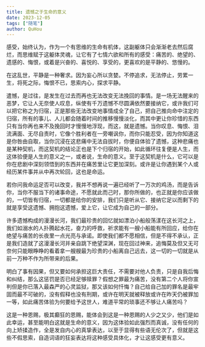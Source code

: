 ```yaml
---
title: 遗憾之于生命的意义
date: 2023-12-05
tags: ["随笔"]
author: QuHou
---
```


感受，始终认为，作为一个有思维的生命有机体，这副躯体只会渐渐老去然后腐烂，而思维赋于这躯体灵魂，让它有了七情六欲和所有的感受：痛苦的、绝望的、遗感的、悔恨，或着是兴奋的、喜悦的、享受的，更喜欢的是平静的、悠慢的。

在这乱世，平静是一种奢求。因为妄心所以贪婪。不停追求，无法停止，劳累一生，将死之际，悔恨不已，思索内心，探求平静。

遣憾，是过往，是发生在过去而再也无法改变无法挽回的事情。是一场无法醒来的恶梦，它让人无奈使人叹息，纵使有千万遗憾不尽圆满依然要接纳它，或许我们可以把它称之为归宿，正是那些无法改变地事情成全了自己，把自己推向命中注定的归宿，所有的事儿、人儿都会随着时间的推移慢慢淡化，而其中更让你珍惜的东西只有当你再也来不及挽回时才慢慢地浮现，而这，就是遗憾。当你叹息、悔恨、泪流满面、无尽自责时，它像个胜利者在一旁嘲讽你，而你只能忍受，因为你知道这是你咎由自取，当你沉浸在这悲痛中无法自拔时，你便自体验了遗憾，这种悲痛也是某种契机，而这契机的结论正也是下个归宿的开始，如此循环往复便是人生，而这体验便是人生的意义之一，或者说，生命的意义。至于这契机是什么，它可以是你在悲剧中深刻领悟到的东西并在痛苦里让它更加深刻。或许是让你遇到某个人或经历某件事并从中再次轮回，这也是命运。

若你问我命运足否可以改变，我并不想再说一遍已经听了一万次的鸡汤，而是告诉你，当你不服当下的诸事命途，不愿就此而己时，那你所做的，也正就是你应该做的，一切皆有归宿，一切都是给你的安排，我们只是听从它、接纳它足以而剩下的就是享受这遗憾、拥抱这遗憾，爱上它，让它成为自己的一部分。

许多遗憾构成的漫漫长河，我们最珍贵的回忆就如漂泊小船般荡漾在这长河之上，我们如溺水的人扑腾起水花，奋力的呼救，祈求能有一艘小船能有所回应，给你在绝望与痛苦的长夜里一点光亮与承诺。即使我们都不愿相信，但是不得不承认，正是我们造就了这漫漫长河并亲自跳下绝望深渊，现在回过神来，追悔莫及但又无可奈何只能眼睁睁的看着拿一艘艘最为珍贵的小船离自己远去，这一切的一切就是从前一万种不作为所带来的后果。

明白了事有因果，但又要如何承担这巨大责任，不需要对他人负责，只是自我后悔和纠结，那么这惩罚是否已经足够赎罪？假想之罪最为痛苦，没有第二个人将你宣判但是你已落入最森严的心灵监狱，那又该如何忏悔？自己给自己加的罪名是最牢固而最不可破的，没有假释也没有刑期，或许在明天就被释放或许在昨天仍被罪加一等，如此痛苦体验为何要给予这世人，难道平常的琐事还不够让人痛苦吗？

这是一种恩赐，极其癫狂的恩赐，能体会到这是一种恩赐的人少之又少，他们是如此幸运，甚至能明白这就是生命的意义，因为这体验如此强烈而真诚，没有任何的向上矫揉造作，全是发自内心的真挚表达，以至于显得有些语无伦次了，但就是这些不假思索，自造词语的狂妄表达将这种感受具体化，才让这感受更有意义。
